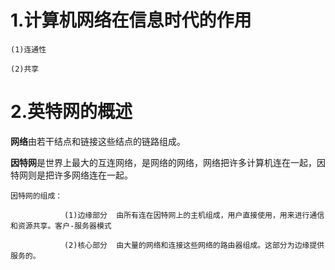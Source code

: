 # 1.计算机网络在信息时代的作用

    (1)连通性
    
    (2)共享
    
# 2.英特网的概述

**网络**由若干结点和链接这些结点的链路组成。

**因特网**是世界上最大的互连网络，是网络的网络，网络把许多计算机连在一起，因特网则是把许多网络连在一起。

    因特网的组成：
    
                (1)边缘部分  由所有连在因特网上的主机组成，用户直接使用，用来进行通信和资源共享。客户-服务器模式
                
                (2)核心部分  由大量的网络和连接这些网络的路由器组成。这部分为边缘提供服务的。

